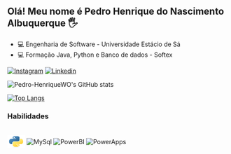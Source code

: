 ## Olá! Meu nome é Pedro Henrique do Nascimento Albuquerque 🖐️

- 💻  Engenharia de Software - Universidade Estácio de Sá  
- 💻  Formação Java, Python e Banco de dados - Softex


[![Instagram](https://img.shields.io/badge/Instagram-E4405F?style=for-the-badge&logo=instagram&logoColor=white)](https://www.instagram.com/pedrxr/)
[![Linkedin](https://img.shields.io/badge/LinkedIn-0077B5?style=for-the-badge&logo=linkedin&logoColor=white)](https://www.linkedin.com/in/pedro-henrique-do-nascimento-albuquerque/)

![Pedro-HenriqueWO's GitHub stats](https://github-readme-stats.vercel.app/api?username=Pedro-HenriqueWO&show_icons=true&theme=onedark)

[![Top Langs](https://github-readme-stats.vercel.app/api/top-langs/?username=Pedro-HenriqueWO&langs_count=8&theme=onedark)](https://github.com/Pedro-HenriqueWO/github-readme-stats)

### Habilidades
<div style="display: inline_block"><br>
  <img align="center" alt="Python" height="30" width="40" src="https://raw.githubusercontent.com/devicons/devicon/master/icons/python/python-original.svg" />
  <img align="center" alt="MySql" height="30" width="40" src="https://icongr.am/devicon/mysql-original-wordmark.svg?size=128&color=currentColor" />
  <img align="center" alt="PowerBI" height="30" width="40" src="https://img.icons8.com/?size=100&id=3sGOUDo9nJ4k&format=png&color=000000" />
  <img align="center" alt="PowerApps" height="30" width="40" src="https://img.icons8.com/?size=100&id=jXuZmZPUKCPS&format=png&color=000000" />
   </div>

